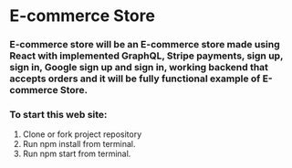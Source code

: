 # E-commerce Store

### E-commerce store will be an E-commerce store made using React with implemented GraphQL, Stripe payments, sign up, sign in, Google sign up and sign in, working backend that accepts orders and it will be fully functional example of E-commerce Store.

### To start this web site:
1. Clone or fork project repository
2. Run npm install from terminal.
3. Run npm start from terminal.